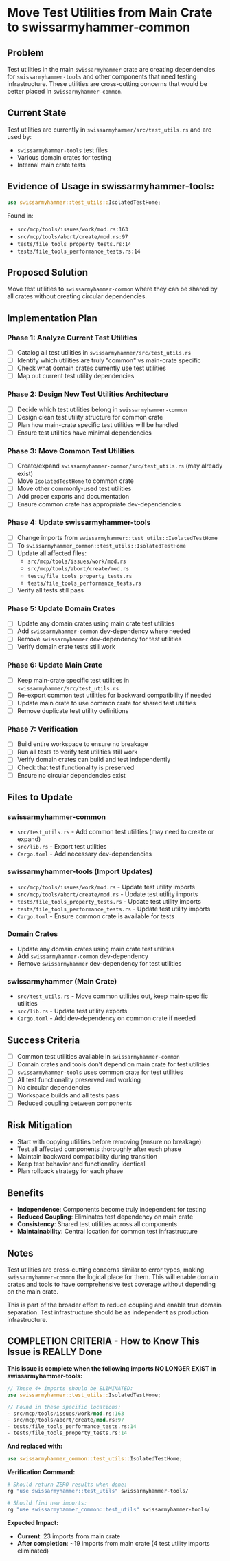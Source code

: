 # Move Test Utilities from Main Crate to swissarmyhammer-common

## Problem
Test utilities in the main `swissarmyhammer` crate are creating dependencies for `swissarmyhammer-tools` and other components that need testing infrastructure. These utilities are cross-cutting concerns that would be better placed in `swissarmyhammer-common`.

## Current State
Test utilities are currently in `swissarmyhammer/src/test_utils.rs` and are used by:
- `swissarmyhammer-tools` test files
- Various domain crates for testing
- Internal main crate tests

## Evidence of Usage in swissarmyhammer-tools:
```rust
use swissarmyhammer::test_utils::IsolatedTestHome;
```

Found in:
- `src/mcp/tools/issues/work/mod.rs:163`
- `src/mcp/tools/abort/create/mod.rs:97`
- `tests/file_tools_property_tests.rs:14`
- `tests/file_tools_performance_tests.rs:14`

## Proposed Solution
Move test utilities to `swissarmyhammer-common` where they can be shared by all crates without creating circular dependencies.

## Implementation Plan

### Phase 1: Analyze Current Test Utilities
- [ ] Catalog all test utilities in `swissarmyhammer/src/test_utils.rs`
- [ ] Identify which utilities are truly "common" vs main-crate specific
- [ ] Check what domain crates currently use test utilities
- [ ] Map out current test utility dependencies

### Phase 2: Design New Test Utilities Architecture
- [ ] Decide which test utilities belong in `swissarmyhammer-common`
- [ ] Design clean test utility structure for common crate
- [ ] Plan how main-crate specific test utilities will be handled
- [ ] Ensure test utilities have minimal dependencies

### Phase 3: Move Common Test Utilities
- [ ] Create/expand `swissarmyhammer-common/src/test_utils.rs` (may already exist)
- [ ] Move `IsolatedTestHome` to common crate
- [ ] Move other commonly-used test utilities
- [ ] Add proper exports and documentation
- [ ] Ensure common crate has appropriate dev-dependencies

### Phase 4: Update swissarmyhammer-tools
- [ ] Change imports from `swissarmyhammer::test_utils::IsolatedTestHome`
- [ ] To `swissarmyhammer_common::test_utils::IsolatedTestHome`
- [ ] Update all affected files:
  - `src/mcp/tools/issues/work/mod.rs`
  - `src/mcp/tools/abort/create/mod.rs`
  - `tests/file_tools_property_tests.rs`
  - `tests/file_tools_performance_tests.rs`
- [ ] Verify all tests still pass

### Phase 5: Update Domain Crates
- [ ] Update any domain crates using main crate test utilities
- [ ] Add `swissarmyhammer-common` dev-dependency where needed
- [ ] Remove `swissarmyhammer` dev-dependency for test utilities
- [ ] Verify domain crate tests still work

### Phase 6: Update Main Crate
- [ ] Keep main-crate specific test utilities in `swissarmyhammer/src/test_utils.rs`
- [ ] Re-export common test utilities for backward compatibility if needed
- [ ] Update main crate to use common crate for shared test utilities
- [ ] Remove duplicate test utility definitions

### Phase 7: Verification
- [ ] Build entire workspace to ensure no breakage
- [ ] Run all tests to verify test utilities still work
- [ ] Verify domain crates can build and test independently
- [ ] Check that test functionality is preserved
- [ ] Ensure no circular dependencies exist

## Files to Update

### swissarmyhammer-common
- `src/test_utils.rs` - Add common test utilities (may need to create or expand)
- `src/lib.rs` - Export test utilities
- `Cargo.toml` - Add necessary dev-dependencies

### swissarmyhammer-tools (Import Updates)
- `src/mcp/tools/issues/work/mod.rs` - Update test utility imports
- `src/mcp/tools/abort/create/mod.rs` - Update test utility imports
- `tests/file_tools_property_tests.rs` - Update test utility imports
- `tests/file_tools_performance_tests.rs` - Update test utility imports
- `Cargo.toml` - Ensure common crate is available for tests

### Domain Crates
- Update any domain crates using main crate test utilities
- Add `swissarmyhammer-common` dev-dependency
- Remove `swissarmyhammer` dev-dependency for test utilities

### swissarmyhammer (Main Crate)
- `src/test_utils.rs` - Move common utilities out, keep main-specific utilities
- `src/lib.rs` - Update test utility exports
- `Cargo.toml` - Add dev-dependency on common crate if needed

## Success Criteria
- [ ] Common test utilities available in `swissarmyhammer-common`
- [ ] Domain crates and tools don't depend on main crate for test utilities
- [ ] `swissarmyhammer-tools` uses common crate for test utilities
- [ ] All test functionality preserved and working
- [ ] No circular dependencies
- [ ] Workspace builds and all tests pass
- [ ] Reduced coupling between components

## Risk Mitigation
- Start with copying utilities before removing (ensure no breakage)
- Test all affected components thoroughly after each phase
- Maintain backward compatibility during transition
- Keep test behavior and functionality identical
- Plan rollback strategy for each phase

## Benefits
- **Independence**: Components become truly independent for testing
- **Reduced Coupling**: Eliminates test dependency on main crate
- **Consistency**: Shared test utilities across all components
- **Maintainability**: Central location for common test infrastructure

## Notes
Test utilities are cross-cutting concerns similar to error types, making `swissarmyhammer-common` the logical place for them. This will enable domain crates and tools to have comprehensive test coverage without depending on the main crate.

This is part of the broader effort to reduce coupling and enable true domain separation. Test infrastructure should be as independent as production infrastructure.
## COMPLETION CRITERIA - How to Know This Issue is REALLY Done

**This issue is complete when the following imports NO LONGER EXIST in swissarmyhammer-tools:**

```rust
// These 4+ imports should be ELIMINATED:
use swissarmyhammer::test_utils::IsolatedTestHome;

// Found in these specific locations:
- src/mcp/tools/issues/work/mod.rs:163
- src/mcp/tools/abort/create/mod.rs:97
- tests/file_tools_performance_tests.rs:14
- tests/file_tools_property_tests.rs:14
```

**And replaced with:**
```rust
use swissarmyhammer_common::test_utils::IsolatedTestHome;
```

**Verification Command:**
```bash
# Should return ZERO results when done:
rg "use swissarmyhammer::test_utils" swissarmyhammer-tools/

# Should find new imports:
rg "use swissarmyhammer_common::test_utils" swissarmyhammer-tools/
```

**Expected Impact:**
- **Current**: 23 imports from main crate
- **After completion**: ~19 imports from main crate (4 test utility imports eliminated)